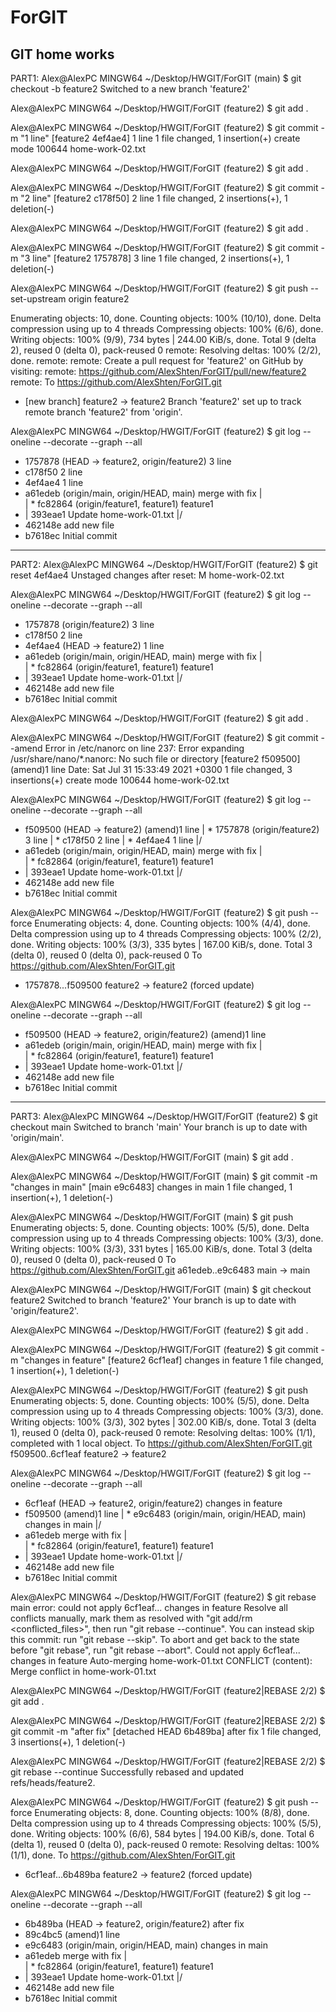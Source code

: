 # ForGIT
GIT home works
-----------------------------------------------------
PART1:
Alex@AlexPC MINGW64 ~/Desktop/HWGIT/ForGIT (main)
$ git checkout -b feature2
Switched to a new branch 'feature2'

Alex@AlexPC MINGW64 ~/Desktop/HWGIT/ForGIT (feature2)
$ git add .

Alex@AlexPC MINGW64 ~/Desktop/HWGIT/ForGIT (feature2)
$ git commit -m "1 line"
[feature2 4ef4ae4] 1 line
 1 file changed, 1 insertion(+)
 create mode 100644 home-work-02.txt

Alex@AlexPC MINGW64 ~/Desktop/HWGIT/ForGIT (feature2)
$ git add .

Alex@AlexPC MINGW64 ~/Desktop/HWGIT/ForGIT (feature2)
$ git commit -m "2 line"
[feature2 c178f50] 2 line
 1 file changed, 2 insertions(+), 1 deletion(-)

Alex@AlexPC MINGW64 ~/Desktop/HWGIT/ForGIT (feature2)
$ git add .

Alex@AlexPC MINGW64 ~/Desktop/HWGIT/ForGIT (feature2)
$ git commit -m "3 line"
[feature2 1757878] 3 line
 1 file changed, 2 insertions(+), 1 deletion(-)

Alex@AlexPC MINGW64 ~/Desktop/HWGIT/ForGIT (feature2)
$ git push --set-upstream origin feature2

Enumerating objects: 10, done.
Counting objects: 100% (10/10), done.
Delta compression using up to 4 threads
Compressing objects: 100% (6/6), done.
Writing objects: 100% (9/9), 734 bytes | 244.00 KiB/s, done.
Total 9 (delta 2), reused 0 (delta 0), pack-reused 0
remote: Resolving deltas: 100% (2/2), done.
remote:
remote: Create a pull request for 'feature2' on GitHub by visiting:
remote:      https://github.com/AlexShten/ForGIT/pull/new/feature2
remote:
To https://github.com/AlexShten/ForGIT.git
 * [new branch]      feature2 -> feature2
Branch 'feature2' set up to track remote branch 'feature2' from 'origin'.

Alex@AlexPC MINGW64 ~/Desktop/HWGIT/ForGIT (feature2)
$ git log --oneline --decorate --graph --all
* 1757878 (HEAD -> feature2, origin/feature2) 3 line
* c178f50 2 line
* 4ef4ae4 1 line
*   a61edeb (origin/main, origin/HEAD, main) merge with fix
|\
| * fc82864 (origin/feature1, feature1) feature1
* | 393eae1 Update home-work-01.txt
|/
* 462148e add new file
* b7618ec Initial commit

-----------------------------------------------------
PART2:
Alex@AlexPC MINGW64 ~/Desktop/HWGIT/ForGIT (feature2)
$ git reset 4ef4ae4
Unstaged changes after reset:
M       home-work-02.txt

Alex@AlexPC MINGW64 ~/Desktop/HWGIT/ForGIT (feature2)
$ git log --oneline --decorate --graph --all
* 1757878 (origin/feature2) 3 line
* c178f50 2 line
* 4ef4ae4 (HEAD -> feature2) 1 line
*   a61edeb (origin/main, origin/HEAD, main) merge with fix
|\
| * fc82864 (origin/feature1, feature1) feature1
* | 393eae1 Update home-work-01.txt
|/
* 462148e add new file
* b7618ec Initial commit

Alex@AlexPC MINGW64 ~/Desktop/HWGIT/ForGIT (feature2)
$ git add .

Alex@AlexPC MINGW64 ~/Desktop/HWGIT/ForGIT (feature2)
$ git commit --amend
Error in /etc/nanorc on line 237: Error expanding /usr/share/nano/*.nanorc: No such file or directory
[feature2 f509500] (amend)1 line
 Date: Sat Jul 31 15:33:49 2021 +0300
 1 file changed, 3 insertions(+)
 create mode 100644 home-work-02.txt

Alex@AlexPC MINGW64 ~/Desktop/HWGIT/ForGIT (feature2)
$ git log --oneline --decorate --graph --all
* f509500 (HEAD -> feature2) (amend)1 line
| * 1757878 (origin/feature2) 3 line
| * c178f50 2 line
| * 4ef4ae4 1 line
|/
*   a61edeb (origin/main, origin/HEAD, main) merge with fix
|\
| * fc82864 (origin/feature1, feature1) feature1
* | 393eae1 Update home-work-01.txt
|/
* 462148e add new file
* b7618ec Initial commit


Alex@AlexPC MINGW64 ~/Desktop/HWGIT/ForGIT (feature2)
$ git push --force
Enumerating objects: 4, done.
Counting objects: 100% (4/4), done.
Delta compression using up to 4 threads
Compressing objects: 100% (2/2), done.
Writing objects: 100% (3/3), 335 bytes | 167.00 KiB/s, done.
Total 3 (delta 0), reused 0 (delta 0), pack-reused 0
To https://github.com/AlexShten/ForGIT.git
 + 1757878...f509500 feature2 -> feature2 (forced update)

Alex@AlexPC MINGW64 ~/Desktop/HWGIT/ForGIT (feature2)
$ git log --oneline --decorate --graph --all
* f509500 (HEAD -> feature2, origin/feature2) (amend)1 line
*   a61edeb (origin/main, origin/HEAD, main) merge with fix
|\
| * fc82864 (origin/feature1, feature1) feature1
* | 393eae1 Update home-work-01.txt
|/
* 462148e add new file
* b7618ec Initial commit

-----------------------------------------------------
PART3:
Alex@AlexPC MINGW64 ~/Desktop/HWGIT/ForGIT (feature2)
$ git checkout main
Switched to branch 'main'
Your branch is up to date with 'origin/main'.

Alex@AlexPC MINGW64 ~/Desktop/HWGIT/ForGIT (main)
$ git add .

Alex@AlexPC MINGW64 ~/Desktop/HWGIT/ForGIT (main)
$ git commit -m "changes in main"
[main e9c6483] changes in main
 1 file changed, 1 insertion(+), 1 deletion(-)

Alex@AlexPC MINGW64 ~/Desktop/HWGIT/ForGIT (main)
$ git push
Enumerating objects: 5, done.
Counting objects: 100% (5/5), done.
Delta compression using up to 4 threads
Compressing objects: 100% (3/3), done.
Writing objects: 100% (3/3), 331 bytes | 165.00 KiB/s, done.
Total 3 (delta 0), reused 0 (delta 0), pack-reused 0
To https://github.com/AlexShten/ForGIT.git
   a61edeb..e9c6483  main -> main

Alex@AlexPC MINGW64 ~/Desktop/HWGIT/ForGIT (main)
$ git checkout feature2
Switched to branch 'feature2'
Your branch is up to date with 'origin/feature2'.

Alex@AlexPC MINGW64 ~/Desktop/HWGIT/ForGIT (feature2)
$ git add .

Alex@AlexPC MINGW64 ~/Desktop/HWGIT/ForGIT (feature2)
$ git commit -m "changes in feature"
[feature2 6cf1eaf] changes in feature
 1 file changed, 1 insertion(+), 1 deletion(-)

Alex@AlexPC MINGW64 ~/Desktop/HWGIT/ForGIT (feature2)
$ git  push
Enumerating objects: 5, done.
Counting objects: 100% (5/5), done.
Delta compression using up to 4 threads
Compressing objects: 100% (3/3), done.
Writing objects: 100% (3/3), 302 bytes | 302.00 KiB/s, done.
Total 3 (delta 1), reused 0 (delta 0), pack-reused 0
remote: Resolving deltas: 100% (1/1), completed with 1 local object.
To https://github.com/AlexShten/ForGIT.git
   f509500..6cf1eaf  feature2 -> feature2

Alex@AlexPC MINGW64 ~/Desktop/HWGIT/ForGIT (feature2)
$ git log --oneline --decorate --graph --all
* 6cf1eaf (HEAD -> feature2, origin/feature2) changes in feature
* f509500 (amend)1 line
| * e9c6483 (origin/main, origin/HEAD, main) changes in main
|/
*   a61edeb merge with fix
|\
| * fc82864 (origin/feature1, feature1) feature1
* | 393eae1 Update home-work-01.txt
|/
* 462148e add new file
* b7618ec Initial commit

Alex@AlexPC MINGW64 ~/Desktop/HWGIT/ForGIT (feature2)
$ git rebase main
error: could not apply 6cf1eaf... changes in feature
Resolve all conflicts manually, mark them as resolved with
"git add/rm <conflicted_files>", then run "git rebase --continue".
You can instead skip this commit: run "git rebase --skip".
To abort and get back to the state before "git rebase", run "git rebase --abort".
Could not apply 6cf1eaf... changes in feature
Auto-merging home-work-01.txt
CONFLICT (content): Merge conflict in home-work-01.txt

Alex@AlexPC MINGW64 ~/Desktop/HWGIT/ForGIT (feature2|REBASE 2/2)
$ git add .

Alex@AlexPC MINGW64 ~/Desktop/HWGIT/ForGIT (feature2|REBASE 2/2)
$ git commit -m "after fix"
[detached HEAD 6b489ba] after fix
 1 file changed, 3 insertions(+), 1 deletion(-)

Alex@AlexPC MINGW64 ~/Desktop/HWGIT/ForGIT (feature2|REBASE 2/2)
$ git rebase --continue
Successfully rebased and updated refs/heads/feature2.

Alex@AlexPC MINGW64 ~/Desktop/HWGIT/ForGIT (feature2)
$ git push --force
Enumerating objects: 8, done.
Counting objects: 100% (8/8), done.
Delta compression using up to 4 threads
Compressing objects: 100% (5/5), done.
Writing objects: 100% (6/6), 584 bytes | 194.00 KiB/s, done.
Total 6 (delta 1), reused 0 (delta 0), pack-reused 0
remote: Resolving deltas: 100% (1/1), done.
To https://github.com/AlexShten/ForGIT.git
 + 6cf1eaf...6b489ba feature2 -> feature2 (forced update)

Alex@AlexPC MINGW64 ~/Desktop/HWGIT/ForGIT (feature2)
$ git log --oneline --decorate --graph --all
* 6b489ba (HEAD -> feature2, origin/feature2) after fix
* 89c4bc5 (amend)1 line
* e9c6483 (origin/main, origin/HEAD, main) changes in main
*   a61edeb merge with fix
|\
| * fc82864 (origin/feature1, feature1) feature1
* | 393eae1 Update home-work-01.txt
|/
* 462148e add new file
* b7618ec Initial commit


